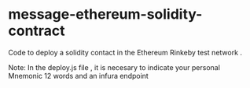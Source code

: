 # message-ethereum-solidity-contract
Code to deploy a solidity contact in the Ethereum Rinkeby test network .

Note: In the deploy.js file , it is necesary to indicate your personal Mnemonic 12 words and an infura endpoint
